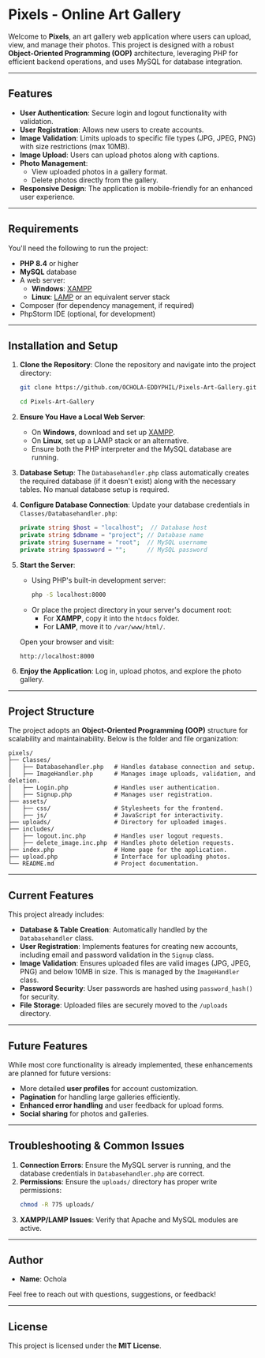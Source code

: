 # Pixels - Online Art Gallery

Welcome to **Pixels**, an art gallery web application where users can upload, view, and manage their photos. This project is designed with a robust **Object-Oriented Programming (OOP)** architecture, leveraging PHP for efficient backend operations, and uses MySQL for database integration.

---

## Features

- **User Authentication**: Secure login and logout functionality with validation.
- **User Registration**: Allows new users to create accounts.
- **Image Validation**: Limits uploads to specific file types (JPG, JPEG, PNG) with size restrictions (max 10MB).
- **Image Upload**: Users can upload photos along with captions.
- **Photo Management**:
   - View uploaded photos in a gallery format.
   - Delete photos directly from the gallery.
- **Responsive Design**: The application is mobile-friendly for an enhanced user experience.

---

## Requirements

You'll need the following to run the project:

- **PHP 8.4** or higher
- **MySQL** database
- A web server:
   - **Windows**: [XAMPP](https://www.apachefriends.org/index.html)
   - **Linux**: [LAMP](https://wiki.debian.org/LAMP) or an equivalent server stack
- Composer (for dependency management, if required)
- PhpStorm IDE (optional, for development)

---

## Installation and Setup

1. **Clone the Repository**:
   Clone the repository and navigate into the project directory:
   ```bash
   git clone https://github.com/OCHOLA-EDDYPHIL/Pixels-Art-Gallery.git
   ```
   ```bash
   cd Pixels-Art-Gallery
   ```

2. **Ensure You Have a Local Web Server**:
   - On **Windows**, download and set up [XAMPP](https://www.apachefriends.org/index.html).
   - On **Linux**, set up a LAMP stack or an alternative.
   - Ensure both the PHP interpreter and the MySQL database are running.

3. **Database Setup**:
   The `Databasehandler.php` class automatically creates the required database (if it doesn't exist) along with the necessary tables. No manual database setup is required.

4. **Configure Database Connection**:
   Update your database credentials in `Classes/Databasehandler.php`:
   ```php
   private string $host = "localhost";  // Database host
   private string $dbname = "project"; // Database name
   private string $username = "root";  // MySQL username
   private string $password = "";      // MySQL password
   ```

5. **Start the Server**:
   - Using PHP's built-in development server:
     ```bash
     php -S localhost:8000
     ```
   - Or place the project directory in your server's document root:
      - For **XAMPP**, copy it into the `htdocs` folder.
      - For **LAMP**, move it to `/var/www/html/`.

   Open your browser and visit:
   ```
   http://localhost:8000
   ```

6. **Enjoy the Application**:
   Log in, upload photos, and explore the photo gallery.

---

## Project Structure

The project adopts an **Object-Oriented Programming (OOP)** structure for scalability and maintainability. Below is the folder and file organization:

```plaintext
pixels/
├── Classes/
│   ├── Databasehandler.php   # Handles database connection and setup.
│   ├── ImageHandler.php      # Manages image uploads, validation, and deletion.
│   ├── Login.php             # Handles user authentication.
│   ├── Signup.php            # Manages user registration.
├── assets/
│   ├── css/                  # Stylesheets for the frontend.
│   ├── js/                   # JavaScript for interactivity.
├── uploads/                  # Directory for uploaded images.
├── includes/
│   ├── logout.inc.php        # Handles user logout requests.
│   ├── delete_image.inc.php  # Handles photo deletion requests.
├── index.php                 # Home page for the application.
├── upload.php                # Interface for uploading photos.
└── README.md                 # Project documentation.
```

---

## Current Features

This project already includes:

- **Database & Table Creation**: Automatically handled by the `Databasehandler` class.
- **User Registration**: Implements features for creating new accounts, including email and password validation in the `Signup` class.
- **Image Validation**: Ensures uploaded files are valid images (JPG, JPEG, PNG) and below 10MB in size. This is managed by the `ImageHandler` class.
- **Password Security**: User passwords are hashed using `password_hash()` for security.
- **File Storage**: Uploaded files are securely moved to the `/uploads` directory.

[//]: # (Todo: Add screenshots of the application.)
---
[//]: # (## Screenshots)

[//]: # ()
[//]: # (### Homepage)

[//]: # (![Homepage Screenshot]&#40;assets/images/homepage-screenshot.png&#41;)

## Future Features

While most core functionality is already implemented, these enhancements are planned for future versions:

- More detailed **user profiles** for account customization.
- **Pagination** for handling large galleries efficiently.
- **Enhanced error handling** and user feedback for upload forms.
- **Social sharing** for photos and galleries.

---

## Troubleshooting & Common Issues

1. **Connection Errors**: Ensure the MySQL server is running, and the database credentials in `Databasehandler.php` are correct.
2. **Permissions**: Ensure the `uploads/` directory has proper write permissions:
   ```bash
   chmod -R 775 uploads/
   ```
3. **XAMPP/LAMP Issues**: Verify that Apache and MySQL modules are active.

---


## Author

- **Name**: Ochola

Feel free to reach out with questions, suggestions, or feedback!

---

## License

This project is licensed under the **MIT License**.